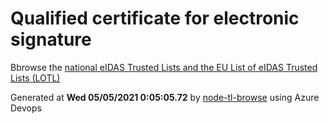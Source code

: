 # Qualified certificate for electronic signature 
 Bbrowse the [national eIDAS Trusted Lists and the EU List of eIDAS Trusted Lists (LOTL)](https://webgate.ec.europa.eu/tl-browser/#/) 
 
 
Generated at **Wed 05/05/2021  0:05:05.72** by [node-tl-browse](https://github.com/ymedlop/node-tl-browser) using Azure Devops 
